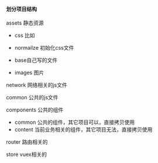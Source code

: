 #### 划分项目结构

assets 静态资源

- css 比如 

- normailze  初始化css文件

- base自己写的文件

- images 图片

  

network 网络相关的js文件

common 公共的js文件

components 公共的组件

- common 公共的组件，其它项目可以，直接拷贝使用
- content 当前业务相关的组件，其它项目无法，直接拷贝使用

router 路由相关的

store vuex相关的


